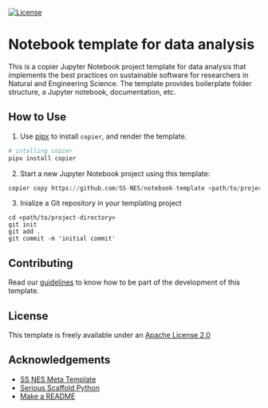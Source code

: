 [![License](https://img.shields.io/badge/License-Apache_2.0-blue.svg)](https://opensource.org/licenses/Apache-2.0)
# Notebook template for data analysis

This is a copier Jupyter Notebook project template for data 
analysis that implements the best practices on sustainable 
software for researchers in Natural and Engineering Science. 
The template provides boilerplate folder structure, a Jupyter 
notebook, documentation, etc.

## How to Use

1. Use [pipx](https://pipx.pypa.io/stable/installation/) to install `copier`, and render the template.

```bash
# intalling copier
pipx install copier
```

2. Start a new Jupyter Notebook project using this template:

```python
copier copy https://github.com/SS-NES/notebook-template <path/to/project-directory>
```

3. Inialize a Git repository in your templating project

```shell
cd <path/to/project-directory>
git init
git add . 
git commit -m 'initial commit'
```

## Contributing
Read our [guidelines](CONTRIBUTING.md) to know how to be part of the development of this template. 

## License

This template is freely available under an [Apache License 2.0](https://choosealicense.com/licenses/apache-2.0/)

## Acknowledgements


* [SS NES Meta Template](https://github.com/SS-NES/meta-template)
* [Serious Scaffold Python](https://github.com/serious-scaffold/ss-python)
* [Make a README](https://www.makeareadme.com/)


